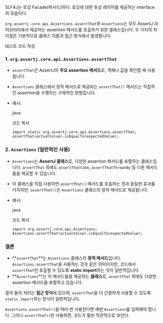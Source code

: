 SLF4J는 로깅 Facade(퍼사드)이다.
로깅에 대한 추상 레이어를 제공하는 interface의 모음이다.

`org.assertj.core.api.Assertions.assertThat`와 `Assertions`는 모두 AssertJ 라이브러리에서 제공하는 assertion 메서드를 호출하기 위한 클래스입니다. 두 가지의 차이점은 기본적으로 클래스 이름과 접근 방식에서 발생합니다.

테스트 코드 작성
### 1. `org.assertj.core.api.Assertions.assertThat`

- `assertThat`은 AssertJ의 **주요 assertion 메서드**로, 객체나 값을 확인할 때 사용됩니다.
- `Assertions` 클래스에서 정적 메서드로 제공되는 `assertThat()` 메서드는 직접적인 assertion을 수행하는 구체적인 방법입니다.
- 예시:
    
    java
    
    코드 복사
    
    `import static org.assertj.core.api.Assertions.assertThat;  assertThat(actualValue).isEqualTo(expectedValue);`
    

### 2. `Assertions` (일반적인 사용)

- `Assertions`는 **AssertJ 클래스**로, 다양한 assertion 메서드를 포함하는 클래스입니다. `assertThat` 외에도 `assertThatCode`, `assertThatThrownBy` 등 다른 메서드들을 제공할 수 있습니다.
- 이 클래스를 직접 사용하면 `assertThat()` 메서드를 호출하는 것과 동일한 효과를 가지지만, `assertThat()`은 `Assertions` 클래스의 정적 메서드로 제공됩니다.
- 예시:
    
    java
    
    코드 복사
    
    `import org.assertj.core.api.Assertions;  Assertions.assertThat(actualValue).isEqualTo(expectedValue);`
    

### 결론

- **`assertThat`**는 `Assertions` 클래스의 **정적 메서드**입니다. `Assertions.assertThat`을 사용하는 것과 같은 의미이지만, 코드에서 `assertThat`만 호출할 수 있도록 **static import**하는 것이 일반적입니다.
- **`Assertions`**는 이 메서드들을 제공하는 **클래스**로, `assertThat` 외에도 다양한 assertion 메서드를 포함하고 있습니다.

결국 둘의 차이는 **접근 방식**에 있으며, `assertThat`을 더 간결하게 사용할 수 있도록 `static import`하는 방식이 일반적입니다.

`Assertions.assertThat()`을 여러 번 사용한다면 매번 `Assertions`를 입력해야 합니다. 그러나 `assertThat()`만 사용하면, 코드가 훨씬 직관적으로 보인다.

